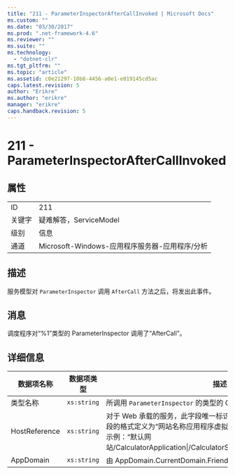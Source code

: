 ```yaml
---
title: "211 - ParameterInspectorAfterCallInvoked | Microsoft Docs"
ms.custom: ""
ms.date: "03/30/2017"
ms.prod: ".net-framework-4.6"
ms.reviewer: ""
ms.suite: ""
ms.technology: 
  - "dotnet-clr"
ms.tgt_pltfrm: ""
ms.topic: "article"
ms.assetid: c0e21297-10b8-4456-a0e1-e019145cd5ac
caps.latest.revision: 5
author: "Erikre"
ms.author: "erikre"
manager: "erikre"
caps.handback.revision: 5
---
```

# 211 - ParameterInspectorAfterCallInvoked
## 属性  
  
|||  
|-|-|  
|ID|211|  
|关键字|疑难解答，ServiceModel|  
|级别|信息|  
|通道|Microsoft\-Windows\-应用程序服务器\-应用程序\/分析|  
  
## 描述  
 服务模型对 `ParameterInspector` 调用 `AfterCall` 方法之后，将发出此事件。  
  
## 消息  
 调度程序对“%1”类型的 ParameterInspector 调用了“AfterCall”。  
  
## 详细信息  
  
|数据项名称|数据项类型|描述|  
|-----------|-----------|--------|  
|类型名称|`xs:string`|所调用 `ParameterInspector` 的类型的 CLR FullName。|  
|HostReference|`xs:string`|对于 Web 承载的服务，此字段唯一标识 Web 层次结构中的服务。  此字段的格式定义为“网站名称应用程序虚拟路径&#124;服务虚拟路径&#124;服务名称”。  示例：“默认网站\/CalculatorApplication&#124;\/CalculatorService.svc&#124;CalculatorService”。|  
|AppDomain|`xs:string`|由 AppDomain.CurrentDomain.FriendlyName 返回的字符串。|